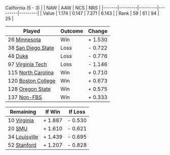 California (5 - 3)
|       |   NAW   |   AAW   |   NCS   |   NRS   |
|-------|---------|---------|---------|---------|
| Value |   1.174 |   0.147 |   7.371 |   6.143 |
| Rank  |      59 |      61 |      94 |      25 |

| Played                    | Outcome    |  Change  |
|---------------------------|------------|----------|
|  26 [Minnesota             ](Minnesota.md)| Win        | +  1.530 |
|  38 [San Diego State       ](SanDiegoState.md)| Loss       | -  0.722 |
|  48 [Duke                  ](Duke.md)| Loss       | -  0.776 |
|  97 [Virginia Tech         ](VirginiaTech.md)| Loss       | -  1.146 |
| 115 [North Carolina        ](NorthCarolina.md)| Win        | +  0.710 |
| 120 [Boston College        ](BostonCollege.md)| Win        | +  0.673 |
| 128 [Oregon State          ](OregonState.md)| Win        | +  0.575 |
| 137 [Non-FBS               ](NonFBS.md)| Win        | +  0.333 |

| Remaining                 |  If Win  |  If Loss |
|---------------------------|----------|----------|
|  10 [Virginia              ](Virginia.md)| +  1.887 | -  0.530 |
|  20 [SMU                   ](SMU.md)| +  1.610 | -  0.621 |
|  34 [Louisville            ](Louisville.md)| +  1.439 | -  0.695 |
|  52 [Stanford              ](Stanford.md)| +  1.207 | -  0.828 |

